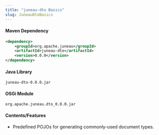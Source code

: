 ```yaml
---
title: "juneau-dto Basics"
slug: JuneauDtoBasics
---
```


#### Maven Dependency

```xml
<dependency>
    <groupId>org.apache.juneau</groupId>
    <artifactId>juneau-dto</artifactId>
    <version>0.0.0</version>
</dependency>
```

#### Java Library

```text
juneau-dto-0.0.0.jar
```

#### OSGi Module

```text
org.apache.juneau.dto_0.0.0.jar
```

#### Contents/Features
- Predefined POJOs for generating commonly-used document types.
